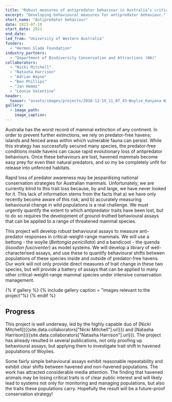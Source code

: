 ```yaml
---
title: "Robust measures of antipredator behaviour in Australia’s critical weight range mammals"
excerpt: "Developing behavioural measures for antipredator behaviour."
short_name: "Antipredator behaviour"
date: 2023-07-19
start_date: 2021
end_date:
led_from: "University of Western Australia"
funders:
  - "Hermon Slade Foundation"
industry_partners:
  - "Department of Biodiversity Conservation and Attractions (WA)"
collaborators:
  - "Nicki Mitchell"
  - "Natasha Harrison"
  - "Adrian Wayne"
  - "Ben Phillips"
  - "Jan Hemmi"
  - "Leonie Valentine"
header:
  teaser: "assets/images/projects/2016-12-19_11_07_43-Woylie_Kanyana Wildlife.png"
gallery:
  - image_path: 
    image_caption: 
---
```


Australia has the worst record of mammal extinction of any continent. In order to prevent further extinctions, we rely on predator-free havens; islands and fenced areas within which vulnerable fauna can persist. While this strategy has successfully secured many species, the predator-free conditions inside havens can cause rapid evolutionary loss of antipredator behaviours. Once these behaviours are lost, havened mammals become easy prey for even their natural predators, and so my be completely unfit for release into unfenced habitats. 

Rapid loss of predator awareness may be jeopardising national conservation strategies for Australian mammals. 
Unfortunately, we are currently blind to this trait loss because, by and large, we have never looked for it. This lack of information stems from the facts that a) we have only recently become aware of this risk; and b) accurately measuring behavioural change in wild populations is a real challenge. We must urgently quantify the extent to which antipredator traits have been lost, but to do so requires the development of ground-truthed behavioural assays that can be applied to a range of threatened mammal species.  

This project will develop robust behavioural assays to measure anti-predator responses in critical-weight-range mammals. We will use a bettong - the woylie (*Bettongia penicillata*) and a bandicoot - the quenda (*Isoodon fusciventer*) as model systems. We will develop a library of well-characterised assays, and use these to quantify behavioural shifts between populations of these species inside and outside of predator-free havens. Our work will not only provide direct measures of trait change in these two species, but will provide a battery of assays that can be applied to many other critical-weight-range mammal species under intensive conservation management. 

{% if gallery %}
{% include gallery caption = "images relevant to the project"%}
{% endif %}

## Progress

This project is well underway, led by the highly capable duo of [Nicki Mitchell]({{site.data.collaborators["Nicki Mitchell"].url}}) and [Natasha Harrison]({{site.data.collaborators["Natasha Harrison"].url}}).  The project has already resulted in several publications, not only proofing up behavioural assays, but applying them to investigate trait shift in havened populations of Woylies.

Some fairly simple behavioural assays exhibit reasonable repeatability and exhibit clear shifts between havened and non-havened populations.  The work has attracted considerable media attention. The finding that havened animals may be losing critical traits is of clear public interest and will likely lead to systems not only for monitoring and managing populations, but also the traits these populations carry.  Hopefully the result will be a future-proof conservation strategy!